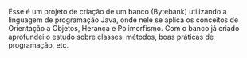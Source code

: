 Esse é um projeto de criação de um banco (Bytebank) utilizando a linguagem de programação Java, onde nele se aplica os conceitos de Orientação a Objetos, Herança e Polimorfismo.
Com o banco já criado aprofundei o estudo sobre classes, métodos, boas práticas de programação, etc.

